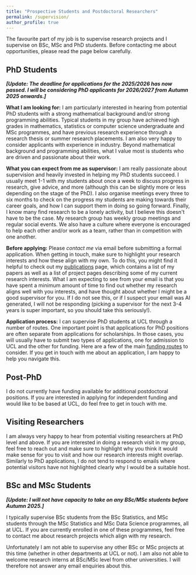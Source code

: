 ```yaml
---
title: "Prospective Students and Postdoctoral Researchers"
permalink: /supervision/
author_profile: true
---
```


The favourite part of my job is to supervise research projects and I supervise on BSc, MSc and PhD students. Before contacting me about opportunities, please read the page below carefully.

## PhD Students

***[Update: The deadline for applications for the 2025/2026 has now passed. I will be considering PhD applicants for 2026/2027 from Autumn 2025 onwards.]***

**What I am looking for:** 
I am particularly interested in hearing from potential PhD students with a strong mathematical background and/or strong programming abilities. Typical students in my group have achieved high grades in mathematics, statistics or computer science undergraduate and MSc programmes, and have previous research experience through a research thesis or summer research placements. I am also very happy to consider applicants with experience in industry. Beyond mathematical background and programming abilities, what I value most is students who are driven and passionate about their work.

**What you can expect from me as supervisor:** I am really passionate about supervision and heavily invested in helping my PhD students succeed. I usually meet 1-1 with my students about once a week to discuss progress in research, give advice, and more (although this can be slightly more or less depending on the stage of the PhD). I also organise meetings every three to six months to check on the progress my students are making towards their career goals, and how I can support them in doing so going forward. Finally, I know many find research to be a lonely activity, but I believe this doesn't have to be the case. My research group has weekly group meetings and regular social events. We also have a culture where everyone is encouraged to help each other and/or work as a team, rather than in competition with one another. 

**Before applying:** Please *contact me* via email before submitting a formal application. When getting in touch, make sure to highlight your research interests and how these align with my own. To do this, you might find it helpful to check out my [publications](https://fxbriol.github.io/publications/) page, which contains a list of my papers as well as a list of project pages describing some of my current research interests. What I am expecting to see from your email is that you have spent a minimum amount of time to find out whether my research aligns well with you interests, and have thought about whether I might be a good supervisor for you. If I do not see this, or if I suspect your email was AI generated, I will not be responding (picking a supervisor for the next 3-4 years is super important, so you should take this seriously!).

**Application process:** I can supervise PhD students at UCL through a number of routes. One important point is that applications for PhD positions are often separate from applications for scholarships. In those cases, you will usually have to submit two types of applications, one for admission to UCL and the other for funding. Here are a few of the main [funding routes](https://fxbriol.github.io/supervision/funding/) to consider. If you get in touch with me about an application, I am happy to help you navigate this.

## Post-PhD

I do not currently have funding available for additional postdoctoral positions. If you are interested in applying for independent funding and would like to be based at UCL, do feel free to get in touch with me.

## Visiting Researchers

I am always very happy to hear from potential visiting researchers at PhD level and above. If you are interested in doing a research visit in my group, feel free to reach out and make sure to highlight why you think it would make sense for you to visit and how our research interests might overlap. Similarly to PhD applications, I do not tend to respond to emails where potential visitors have not highlighted clearly why I would be a suitable host.

## BSc and MSc Students

***[Update: I will not have capacity to take on any BSc/MSc students before Autumn 2025.]***

I typically supervise BSc students from the BSc Statistics, and MSc students through the MSc Statistics and MSc Data Science programmes, all at UCL. If you are currently enrolled in one of these programmes, feel free to contact me about research projects which align with my research. 

Unfortunately I am not able to supervise any other BSc or MSc projects at this time (whether in other departments at UCL or not). I am also not able to welcome research interns at BSc/MSc level from other universities. I will therefore not answer any email enquiries about this.
